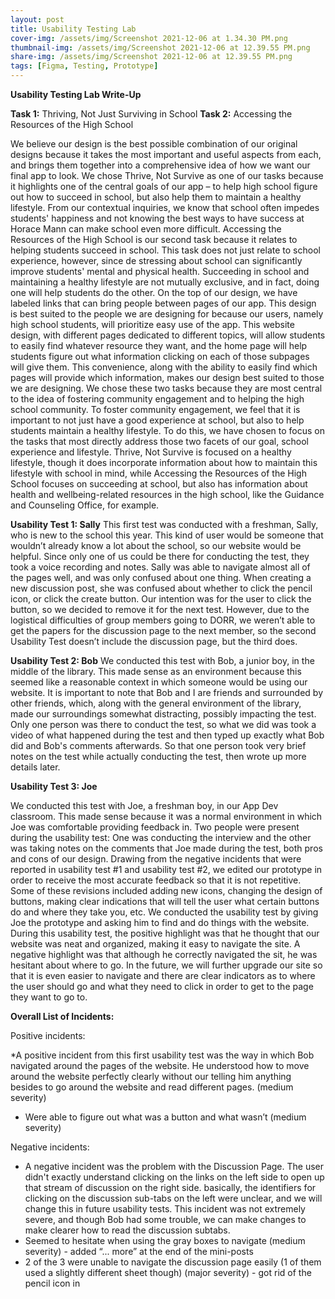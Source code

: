 ```yaml
---
layout: post
title: Usability Testing Lab
cover-img: /assets/img/Screenshot 2021-12-06 at 1.34.30 PM.png
thumbnail-img: /assets/img/Screenshot 2021-12-06 at 12.39.55 PM.png
share-img: /assets/img/Screenshot 2021-12-06 at 12.39.55 PM.png
tags: [Figma, Testing, Prototype]
---
```


**Usability Testing Lab Write-Up**

**Task 1:** Thriving, Not Just Surviving in School
**Task 2:** Accessing the Resources of the High School

We believe our design is the best possible combination of our original designs because it takes the most important and useful aspects from each, and brings them together into a comprehensive idea of how we want our final app to look. We chose Thrive, Not Survive as one of our tasks because it highlights one of the central goals of our app – to help high school figure out how to succeed in school, but also help them to maintain a healthy lifestyle. From our contextual inquiries, we know that school often impedes students' happiness and not knowing the best ways to have success at Horace Mann can make school even more difficult. Accessing the Resources of the High School is our second task because it relates to helping students succeed in school. This task does not just relate to school experience, however, since de stressing about school can significantly improve students' mental and physical health. Succeeding in school and maintaining a healthy lifestyle are not mutually exclusive, and in fact, doing one will help students do the other. 
On the top of our design, we have labeled links that can bring people between pages of our app. This design is best suited to the people we are designing for because our users, namely high school students, will prioritize easy use of the app. This website design, with different pages dedicated to different topics, will allow students to easily find whatever resource they want, and the home page will help students figure out what information clicking on each of those subpages will give them. This convenience, along with the ability to easily find which pages will provide which information, makes our design best suited to those we are designing. 
	We chose these two tasks because they are most central to the idea of fostering community engagement and to helping the high school community. To foster community engagement, we feel that it is important to not just have a good experience at school, but also to help students maintain a healthy lifestyle. To do this, we have chosen to focus on the tasks that most directly address those two facets of our goal, school experience and lifestyle. Thrive, Not Survive is focused on a healthy lifestyle, though it does incorporate information about how to maintain this lifestyle with school in mind, while Accessing the Resources of the High School focuses on succeeding at school, but also has information about health and wellbeing-related resources in the high school, like the Guidance and Counseling Office, for example.

**Usability Test 1: Sally**
	This first test was conducted with a freshman, Sally, who is new to the school this year. This kind of user would be someone that wouldn’t already know a lot about the school, so our website would be helpful. Since only one of us could be there for conducting the test, they took a voice recording and notes. Sally was able to navigate almost all of the pages well, and was only confused about one thing. When creating a new discussion post, she was confused about whether to click the pencil icon, or click the create button. Our intention was for the user to click the button, so we decided to remove it for the next test. However, due to the logistical difficulties of group members going to DORR, we weren’t able to get the papers for the discussion page to the next member, so the second Usability Test doesn’t include the discussion page, but the third does.

**Usability Test 2: Bob**
	We conducted this test with Bob, a junior boy, in the middle of the library. This made sense as an environment because this seemed like a reasonable context in which someone would be using our website. It is important to note that Bob and I are friends and surrounded by other friends, which, along with the general environment of the library, made our surroundings somewhat distracting, possibly impacting the test. Only one person was there to conduct the test, so what we did was took a video of what happened during the test and then typed up exactly what Bob did and Bob's comments afterwards. So that one person took very brief notes on the test while actually conducting the test, then wrote up more details later. 

**Usability Test 3: Joe**

We conducted this test with Joe, a freshman boy, in our App Dev classroom. This made sense because it was a normal environment in which Joe was comfortable providing feedback in. Two people were present during the usability test: One was conducting the interview and the other was taking notes on the comments that Joe made during the test, both pros and cons of our design. Drawing from the negative incidents that were reported in usability test #1 and usability test #2, we edited our prototype in order to receive the most accurate feedback so that it is not repetitive. Some of these revisions included adding new icons, changing the design of buttons, making clear indications that will tell the user what certain buttons do and where they take you, etc. We conducted the usability test by giving Joe the prototype and asking him to find and do things with the website. During this usability test, the positive highlight was that he thought that our website was neat and organized, making it easy to navigate the site. A negative highlight was that although he correctly navigated the sit, he was hesitant about where to go. In the future, we will further upgrade our site so that it is even easier to navigate and there are clear indicators as to where the user should go and what they need to click in order to get to the page they want to go to. 

**Overall List of Incidents:**

Positive incidents:

*A positive incident from this first usability test was the way in which Bob navigated around the pages of the website. He understood how to move around the website perfectly clearly without our telling him anything besides to go around the website and read different pages.  (medium severity)
* Were able to figure out what was a button and what wasn’t (medium severity)

Negative incidents:
* A negative incident was the problem with the Discussion Page. The user didn't exactly understand clicking on the links on the left side to open up that stream of discussion on the right side. basically, the identifiers for clicking on the discussion sub-tabs on the left were unclear, and we will change this in future usability tests. This incident was not extremely severe, and though Bob had some trouble, we can make changes to make clearer how to read the discussion subtabs.  
* Seemed to hesitate when using the gray boxes to navigate (medium severity) - added “... more” at the end of the mini-posts
* 2 of the 3 were unable to navigate the discussion page easily (1 of them used a slightly different sheet though) (major severity) - got rid of the pencil icon in 

